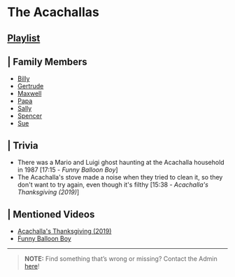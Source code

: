 # The Acachallas
## [Playlist](https://www.youtube.com/playlist?list=PLwljWXtmIKiQ5Ycwlaq_kqvVdqgkROIdP)


## | Family Members  
- [Billy](5.Characters/Billy_Acachalla.html)
- [Gertrude](5.Characters/Gertrude_Acachalla.html)
- [Maxwell](5.Characters/Maxwell_Acachalla.html)
- [Papa](5.Characters/Papa_Acachalla.html)
- [Sally](5.Characters/Sally_Acachalla.html)
- [Spencer](5.Characters/Spencer_Acachalla.html)
- [Sue](5.Characters/Sue_Acachalla.html)

## | Trivia
- There was a Mario and Luigi ghost haunting at the Acachalla household in 1987 \[17:15 - *Funny Balloon Boy*]
- The Acachalla's stove made a noise when they tried to clean it, so they don't want to try again, even though it's filthy \[15:38 - *Acachalla's Thanksgiving (2019)*]


## | Mentioned Videos
- [Acachalla's Thanksgiving \(2019)](https://youtu.be/dC5GT2mZNEk)
- [Funny Balloon Boy](https://youtu.be/EnoiRkmE1y8)

----

>**NOTE:** Find something that’s wrong or missing? Contact the Admin [here](../chapter_2.html)!